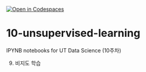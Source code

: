 [![Open in Codespaces](https://classroom.github.com/assets/launch-codespace-2972f46106e565e64193e422d61a12cf1da4916b45550586e14ef0a7c637dd04.svg)](https://classroom.github.com/open-in-codespaces?assignment_repo_id=17542527)
# 10-unsupervised-learning

IPYNB notebooks for UT Data Science (10주차)

9. 비지도 학습
